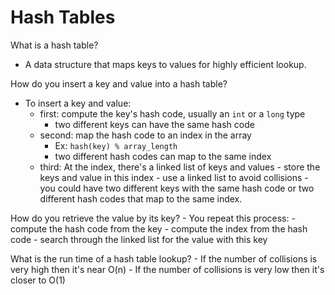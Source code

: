 # Hash Tables

What is a hash table?
- A data structure that maps keys to values for highly efficient lookup.

How do you insert a key and value into a hash table?
- To insert a key and value:
  - first: compute the key's hash code, usually an `int` or a `long` type
    - two different keys can have the same hash code
  - second: map the hash code to an index in the array
    - Ex: `hash(key) % array_length`
    - two different hash codes can map to the same index
  - third: At the index, there's a linked list of keys and values
		- store the keys and value in this index
		- use a linked list to avoid collisions
			- you could have two different keys with the same hash code or two different hash
			codes that map to the same index.

How do you retrieve the value by its key?
	- You repeat this process:
		- compute the hash code from the key
		- compute the index from the hash code
		- search through the linked list for the value with this key

What is the run time of a hash table lookup?
	- If the number of collisions is very high then it's near O(n)
	- If the number of collisions is very low then it's closer to O(1)

